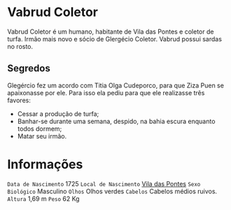 <!-- TITLE: Vabrud Coletor -->
<!-- SUBTITLE: Visão geral sobre Vabrud Coletor -->

# Vabrud Coletor
Vabrud Coletor é um humano, habitante de Vila das Pontes e coletor de turfa. Irmão mais novo e sócio de Glergécio Coletor. Vabrud possui sardas no rosto.

## Segredos
Glegércio fez um acordo com Titia Olga Cudeporco, para que Ziza Puen se apaixonasse por ele. Para isso ela pediu para que ele realizasse três favores:
* Cessar a produção de turfa;
* Banhar-se durante uma semana, despido, na bahia escura enquanto todos dormem;
* Matar seu irmão.

# Informações
`Data de Nascimento` 1725 
`Local de Nascimento` [Vila das Pontes](http://localhost/lugares/plano-material/drafeon/sudeste-de-drafeon/vila-das-pontes#vila-das-pontes)
`Sexo Biológico` Masculino
`Olhos` Olhos verdes
`Cabelos` Cabelos médios ruivos.
`Altura` 1,69 m
`Peso` 62 Kg


